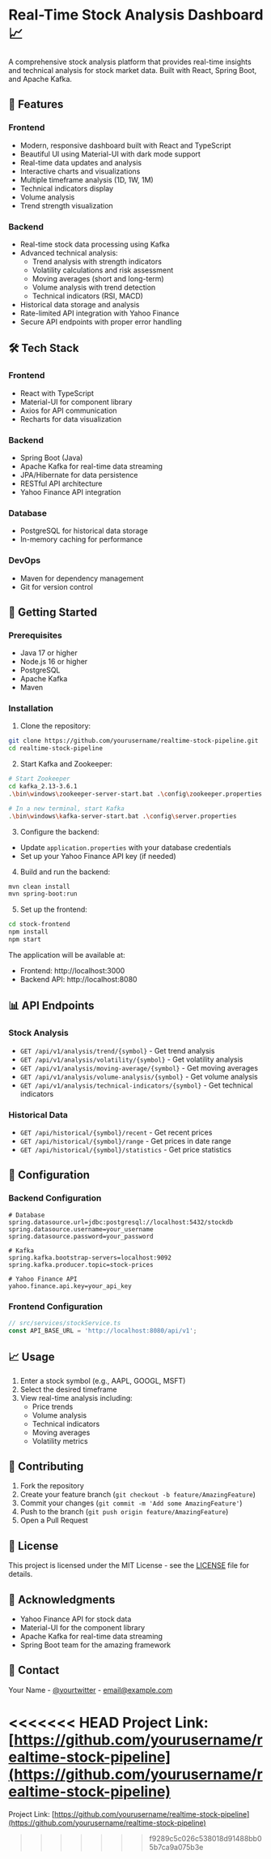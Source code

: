# Real-Time Stock Analysis Dashboard 📈

A comprehensive stock analysis platform that provides real-time insights and technical analysis for stock market data. Built with React, Spring Boot, and Apache Kafka.

## 🌟 Features

### Frontend
- Modern, responsive dashboard built with React and TypeScript
- Beautiful UI using Material-UI with dark mode support
- Real-time data updates and analysis
- Interactive charts and visualizations
- Multiple timeframe analysis (1D, 1W, 1M)
- Technical indicators display
- Volume analysis
- Trend strength visualization

### Backend
- Real-time stock data processing using Kafka
- Advanced technical analysis:
  - Trend analysis with strength indicators
  - Volatility calculations and risk assessment
  - Moving averages (short and long-term)
  - Volume analysis with trend detection
  - Technical indicators (RSI, MACD)
- Historical data storage and analysis
- Rate-limited API integration with Yahoo Finance
- Secure API endpoints with proper error handling

## 🛠️ Tech Stack

### Frontend
- React with TypeScript
- Material-UI for component library
- Axios for API communication
- Recharts for data visualization

### Backend
- Spring Boot (Java)
- Apache Kafka for real-time data streaming
- JPA/Hibernate for data persistence
- RESTful API architecture
- Yahoo Finance API integration

### Database
- PostgreSQL for historical data storage
- In-memory caching for performance

### DevOps
- Maven for dependency management
- Git for version control

## 🚀 Getting Started

### Prerequisites
- Java 17 or higher
- Node.js 16 or higher
- PostgreSQL
- Apache Kafka
- Maven

### Installation

1. Clone the repository:
```bash
git clone https://github.com/yourusername/realtime-stock-pipeline.git
cd realtime-stock-pipeline
```

2. Start Kafka and Zookeeper:
```bash
# Start Zookeeper
cd kafka_2.13-3.6.1
.\bin\windows\zookeeper-server-start.bat .\config\zookeeper.properties

# In a new terminal, start Kafka
.\bin\windows\kafka-server-start.bat .\config\server.properties
```

3. Configure the backend:
- Update `application.properties` with your database credentials
- Set up your Yahoo Finance API key (if needed)

4. Build and run the backend:
```bash
mvn clean install
mvn spring-boot:run
```

5. Set up the frontend:
```bash
cd stock-frontend
npm install
npm start
```

The application will be available at:
- Frontend: http://localhost:3000
- Backend API: http://localhost:8080

## 📊 API Endpoints

### Stock Analysis
- `GET /api/v1/analysis/trend/{symbol}` - Get trend analysis
- `GET /api/v1/analysis/volatility/{symbol}` - Get volatility analysis
- `GET /api/v1/analysis/moving-average/{symbol}` - Get moving averages
- `GET /api/v1/analysis/volume-analysis/{symbol}` - Get volume analysis
- `GET /api/v1/analysis/technical-indicators/{symbol}` - Get technical indicators

### Historical Data
- `GET /api/historical/{symbol}/recent` - Get recent prices
- `GET /api/historical/{symbol}/range` - Get prices in date range
- `GET /api/historical/{symbol}/statistics` - Get price statistics

## 🔧 Configuration

### Backend Configuration
```properties
# Database
spring.datasource.url=jdbc:postgresql://localhost:5432/stockdb
spring.datasource.username=your_username
spring.datasource.password=your_password

# Kafka
spring.kafka.bootstrap-servers=localhost:9092
spring.kafka.producer.topic=stock-prices

# Yahoo Finance API
yahoo.finance.api.key=your_api_key
```

### Frontend Configuration
```typescript
// src/services/stockService.ts
const API_BASE_URL = 'http://localhost:8080/api/v1';
```

## 📈 Usage

1. Enter a stock symbol (e.g., AAPL, GOOGL, MSFT)
2. Select the desired timeframe
3. View real-time analysis including:
   - Price trends
   - Volume analysis
   - Technical indicators
   - Moving averages
   - Volatility metrics

## 🤝 Contributing

1. Fork the repository
2. Create your feature branch (`git checkout -b feature/AmazingFeature`)
3. Commit your changes (`git commit -m 'Add some AmazingFeature'`)
4. Push to the branch (`git push origin feature/AmazingFeature`)
5. Open a Pull Request

## 📝 License

This project is licensed under the MIT License - see the [LICENSE](LICENSE) file for details.

## 🙏 Acknowledgments

- Yahoo Finance API for stock data
- Material-UI for the component library
- Apache Kafka for real-time data streaming
- Spring Boot team for the amazing framework

## 📧 Contact

Your Name - [@yourtwitter](https://twitter.com/yourtwitter) - email@example.com

<<<<<<< HEAD
Project Link: [https://github.com/yourusername/realtime-stock-pipeline](https://github.com/yourusername/realtime-stock-pipeline) 
=======
Project Link: [https://github.com/yourusername/realtime-stock-pipeline](https://github.com/yourusername/realtime-stock-pipeline) 
>>>>>>> f9289c5c026c538018d91488bb05b7ca9a075b3e
